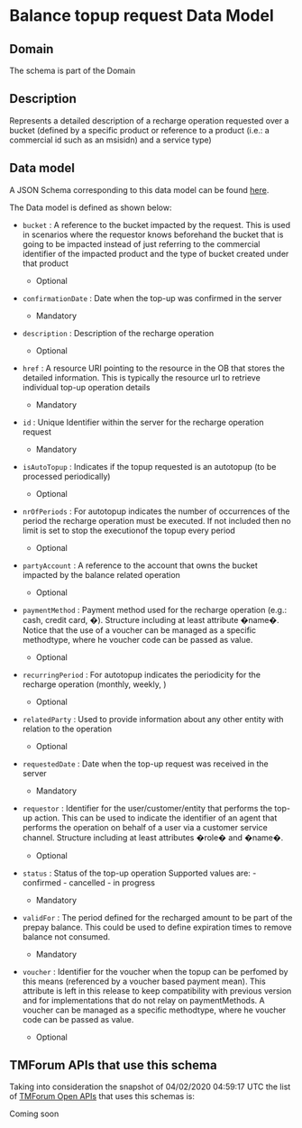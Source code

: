 # Balance topup request Data Model

## Domain

The  schema is part of the  Domain

## Description

Represents a detailed description of a recharge operation requested over a bucket (defined by a specific product or reference to a product (i.e.: a commercial id such as an msisidn) and a service type)

## Data model

A JSON Schema corresponding to this data model can be found
[here](https://github.com/tmforum-rand/schemas/blob/candidates/Customer/BalanceTopupRequest.schema.json).

The Data model is defined as shown below:

- `bucket` : A reference to the bucket impacted by the request. This is used in scenarios where the requestor knows beforehand the bucket that is going to be impacted instead of just referring to the commercial identifier of the impacted product and the type of bucket created under that product

  - Optional


- `confirmationDate` : Date when the top-up was confirmed in the server

  - Mandatory


- `description` : Description of the recharge operation

  - Optional


- `href` : A resource URI pointing to the resource in the OB that stores the detailed information. This is typically the resource url to retrieve individual top-up operation details

  - Mandatory


- `id` : Unique Identifier within the server for the recharge operation request

  - Mandatory


- `isAutoTopup` : Indicates if the topup requested is an autotopup (to be processed periodically)

  - Optional


- `nrOfPeriods` : For autotopup indicates the number of occurrences of the period the recharge operation must be executed. If not included then no limit is set to stop the executionof the topup every period

  - Optional


- `partyAccount` : A reference to the account that owns the bucket impacted by the balance related operation

  - Optional


- `paymentMethod` : Payment method used for the recharge operation (e.g.: cash, credit card, �). Structure including at least attribute �name�. Notice that the use of a voucher can be managed as a specific methodtype, where he voucher code can be passed as value.

  - Optional


- `recurringPeriod` : For autotopup indicates the periodicity for the recharge operation (monthly, weekly, )

  - Optional


- `relatedParty` : Used to provide information about any other entity with relation to the operation

  - Optional


- `requestedDate` : Date when the top-up request was received in the server

  - Mandatory


- `requestor` : Identifier for the user/customer/entity that performs the top-up action. This can be used to indicate the identifier of an agent that performs the operation on behalf of a user via a customer service channel. Structure including at least attributes �role� and �name�.

  - Optional


- `status` : Status of the top-up operation Supported values are: - confirmed - cancelled - in progress

  - Mandatory


- `validFor` : The period defined for the recharged amount to be part of the prepay balance. This could be used to define expiration times to remove balance not consumed.

  - Mandatory


- `voucher` : Identifier for the voucher when the topup can be perfomed by this means (referenced by a voucher based payment mean). This attribute is left in this release to keep compatibility with previous version and for implementations that do not relay on paymentMethods. A voucher can be managed as a specific methodtype, where he voucher code can be passed as value.

  - Optional






## TMForum APIs that use this schema

Taking into consideration the snapshot of 04/02/2020 04:59:17 UTC the list of [TMForum Open APIs](https://www.tmforum.org/open-apis/) that uses this schemas is:

Coming soon